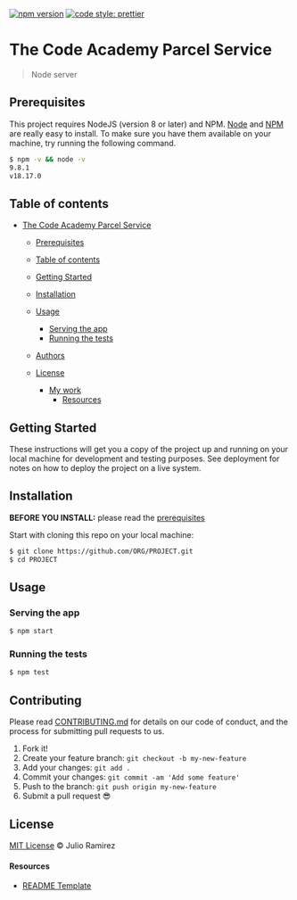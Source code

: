 [![npm version](https://badge.fury.io/js/angular2-expandable-list.svg)](https://badge.fury.io/js/angular2-expandable-list)
[![code style: prettier](https://img.shields.io/badge/code_style-prettier-ff69b4.svg?style=flat-square)](https://github.com/prettier/prettier)

# The Code Academy Parcel Service

> Node server

## Prerequisites

This project requires NodeJS (version 8 or later) and NPM.
[Node](http://nodejs.org/) and [NPM](https://npmjs.org/) are really easy to install.
To make sure you have them available on your machine,
try running the following command.

```sh
$ npm -v && node -v
9.8.1
v18.17.0
```

## Table of contents

- [The Code Academy Parcel Service](#project-name)

  - [Prerequisites](#prerequisites)
  - [Table of contents](#table-of-contents)
  - [Getting Started](#getting-started)
  - [Installation](#installation)
  - [Usage](#usage)

    - [Serving the app](#serving-the-app)
    - [Running the tests](#running-the-tests)

  - [Authors](#authors)
  - [License](#license)
    - [My work](#my-work)
      - [Resources](#resources)

## Getting Started

These instructions will get you a copy of the project up and running on your local machine for development and testing purposes. See deployment for notes on how to deploy the project on a live system.

## Installation

**BEFORE YOU INSTALL:** please read the [prerequisites](#prerequisites)

Start with cloning this repo on your local machine:

```sh
$ git clone https://github.com/ORG/PROJECT.git
$ cd PROJECT
```

## Usage

### Serving the app

```sh
$ npm start
```

### Running the tests

```sh
$ npm test
```

## Contributing

Please read [CONTRIBUTING.md](CONTRIBUTING.md) for details on our code of conduct, and the process for submitting pull requests to us.

1.  Fork it!
2.  Create your feature branch: `git checkout -b my-new-feature`
3.  Add your changes: `git add .`
4.  Commit your changes: `git commit -am 'Add some feature'`
5.  Push to the branch: `git push origin my-new-feature`
6.  Submit a pull request :sunglasses:

## License

[MIT License](LICENSE) © Julio Ramirez

#### Resources

- [README Template](https://gist.github.com/andreasonny83/7670f4b39fe237d52636df3dec49cf3a#file-readme-md)
